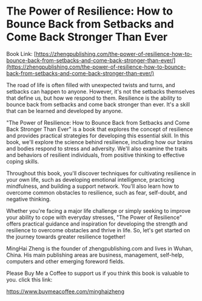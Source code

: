 # The Power of Resilience: How to Bounce Back from Setbacks and Come Back Stronger Than Ever

Book Link: [https://zhengpublishing.com/the-power-of-resilience-how-to-bounce-back-from-setbacks-and-come-back-stronger-than-ever/](https://zhengpublishing.com/the-power-of-resilience-how-to-bounce-back-from-setbacks-and-come-back-stronger-than-ever/)

The road of life is often filled with unexpected twists and turns, and setbacks can happen to anyone. However, it's not the setbacks themselves that define us, but how we respond to them. Resilience is the ability to bounce back from setbacks and come back stronger than ever. It's a skill that can be learned and developed by anyone.

"The Power of Resilience: How to Bounce Back from Setbacks and Come Back Stronger Than Ever" is a book that explores the concept of resilience and provides practical strategies for developing this essential skill. In this book, we'll explore the science behind resilience, including how our brains and bodies respond to stress and adversity. We'll also examine the traits and behaviors of resilient individuals, from positive thinking to effective coping skills.

Throughout this book, you'll discover techniques for cultivating resilience in your own life, such as developing emotional intelligence, practicing mindfulness, and building a support network. You'll also learn how to overcome common obstacles to resilience, such as fear, self-doubt, and negative thinking.

Whether you're facing a major life challenge or simply seeking to improve your ability to cope with everyday stresses, "The Power of Resilience" offers practical guidance and inspiration for developing the strength and resilience to overcome obstacles and thrive in life. So, let's get started on the journey towards greater resilience together!

MingHai Zheng is the founder of zhengpublishing.com and lives in Wuhan, China. His main publishing areas are business, management, self-help, computers and other emerging foreword fields.

Please Buy Me a Coffee to support us if you think this book is valuable to you. click this link:

https://www.buymeacoffee.com/minghaizheng
